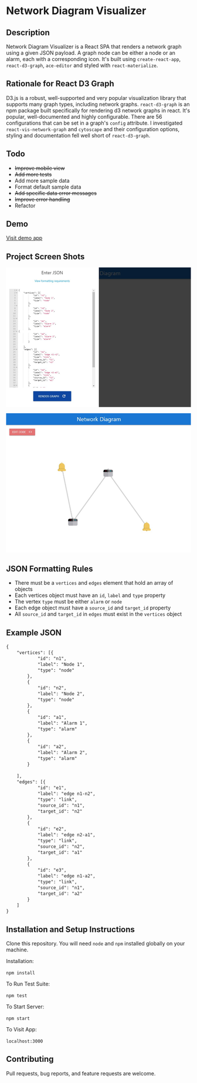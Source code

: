 # Network Diagram Visualizer

## Description

Network Diagram Visualizer is a React SPA that renders a network graph using a given JSON payload. A graph node can be either a node or an alarm, each with a corresponding icon. It's built using `create-react-app`, `react-d3-graph`, `ace-editor` and styled with `react-materialize`.

## Rationale for React D3 Graph

D3.js is a robust, well-supported and very popular visualization library that supports many graph types, including network graphs. `react-d3-graph` is an npm package built specifically for rendering d3 network graphs in react. It's popular, well-documented and highly configurable. There are 56 configurations that can be set in a graph's `config` attribute. I investigated `react-vis-network-graph` and `cytoscape` and their configuration options, styling and documentation fell well short of `react-d3-graph`.

## Todo

- ~~Improve mobile view~~
- ~~Add more tests~~
- Add more sample data
- Format default sample data
- ~~Add specific data error messages~~
- ~~Improve error handling~~
- Refactor 

## Demo

[Visit demo app](https://flamboyant-engelbart-4100eb.netlify.app/)

## Project Screen Shots

![JSON Editor](src/images/json_editor.JPG?raw=true "JSON Editor")

![Network Graph](src/images/network_graph.JPG?raw=true "Rendered Network Graph")

## JSON Formatting Rules

- There must be a `vertices` and `edges` element that hold an array of objects
- Each vertices object must have an `id`, `label` and `type` property
- The vertex `type` must be either `alarm` or `node` 
- Each edge object must have a `source_id` and `target_id` property
- All `source_id` and `target_id` in `edges` must exist in the `vertices` object 

## Example JSON
```
{
	"vertices": [{
			"id": "n1",
			"label": "Node 1",
			"type": "node"
		},
		{
			"id": "n2",
			"label": "Node 2",
			"type": "node"
		},
		{
			"id": "a1",
			"label": "Alarm 1",
			"type": "alarm"
		},
		{
			"id": "a2",
			"label": "Alarm 2",
			"type": "alarm"
		}

	],
	"edges": [{
			"id": "e1",
			"label": "edge n1-n2",
			"type": "link",
			"source_id": "n1",
			"target_id": "n2"
		},
		{
			"id": "e2",
			"label": "edge n2-a1",
			"type": "link",
			"source_id": "n2",
			"target_id": "a1"
		},
		{
			"id": "e3",
			"label": "edge n1-a2",
			"type": "link",
			"source_id": "n1",
			"target_id": "a2"
		}
	]
}
```

## Installation and Setup Instructions

Clone this repository. You will need `node` and `npm` installed globally on your machine.  

Installation:

`npm install`  

To Run Test Suite:  

`npm test`  

To Start Server:

`npm start`  

To Visit App:

`localhost:3000`  

## Contributing

Pull requests, bug reports, and feature requests are welcome.
